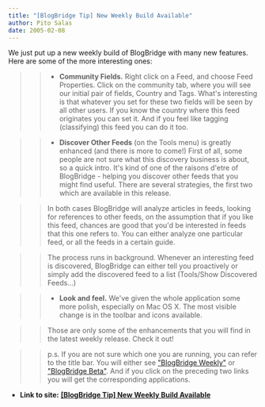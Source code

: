 ```yaml
---
title: "[BlogBridge Tip] New Weekly Build Available"
author: Pito Salas
date: 2005-02-08
---
```


We just put up a new weekly build of BlogBridge with many new features. Here
are some of the more interesting ones:

>>

>>   * **Community Fields.** Right click on a Feed, and choose Feed
Properties. Click on the community tab, where you will see our initial pair of
fields, Country and Tags. What's interesting is that whatever you set for
these two fields will be seen by all other users. If you know the country
where this feed originates you can set it. And if you feel like tagging
(classifying) this feed you can do it too.

>>

>>   * **Discover Other Feeds** (on the Tools menu) is greatly enhanced (and
there is more to come!) First of all, some people are not sure what this
discovery business is about, so a quick intro. It's kind of one of the raisons
d'etre of BlogBridge - helping you discover other feeds that you might find
useful. There are several strategies, the first two which are available in
this release.

>>

>> In both cases BlogBridge will analyze articles in feeds, looking for
references to other feeds, on the assumption that if you like this feed,
chances are good that you'd be interested in feeds that this one refers to.
You can either analyze one particular feed, or all the feeds in a certain
guide.

>>

>> The process runs in background. Whenever an interesting feed is discovered,
BlogBridge can either tell you proactively or simply add the discovered feed
to a list (Tools/Show Discovered Feeds…)

>>

>>   * **Look and feel.** We've given the whole application some more polish,
especially on Mac OS X. The most visible change is in the toolbar and icons
available.

>>

>> Those are only some of the enhancements that you will find in the latest
weekly release. Check it out!

>>

>> p.s. If you are not sure which one you are running, you can refer to the
title bar. You will either see ["BlogBridge
Weekly"](<http://www.blogbridge.com/install/weekly/blogbridge.jnlp>) or
["BlogBridge Beta"](<http://www.blogbridge.com/install/beta/blogbridge.jnlp>).
And if you click on the preceding two links you will get the corresponding
applications.


* **Link to site:** **[[BlogBridge Tip] New Weekly Build Available](None)**
